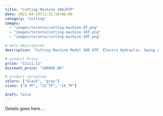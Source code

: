 ```yaml
---
title: "Cutting Machine 308/8TP"
date: 2021-04-24T11:22:18+06:00
category: "cutting"
images:
  - "images/torento/cutting-machine-8T.png"
  - "images/torento/cutting-machine-16T.png"
  - "images/torento/cutting-machine-20T.png"

# meta description
description: "Cutting Machine Model 308 8TP. Electro Hydraulic. Swing Arm Clicking 8 Ton."

# product Price
price: "11111.11"
discount_price: "100000.00"

# product variation
colors: ["black", "gray"]
sizes: ["8 TP", "12 TP", "16 TP"]

draft: false
---
```


Details goes here....
